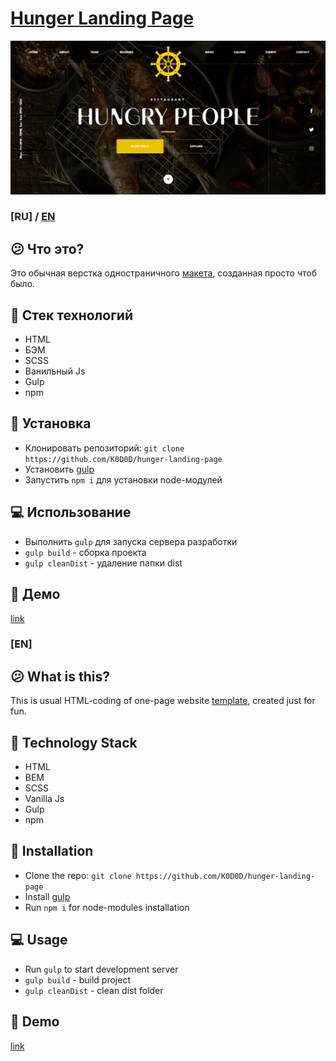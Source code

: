 # [Hunger Landing Page]()

![ScreenShot](/app/images/preview.png)

### [RU] / [EN](#en)

## 😕 Что это?

Это обычная верстка одностраничного [макета](https://www.figmacrush.com/restaurant-website-template-figma/), созданная просто чтоб было.

## 🔨 Стек технологий

- HTML
- БЭМ
- SCSS
- Ванильный Js
- Gulp
- npm

## 🚀 Установка

- Клонировать репозиторий: `git clone https://github.com/K0D0D/hunger-landing-page`
- Установить [gulp](https://gulpjs.com/docs/en/getting-started/quick-start) 
- Запустить `npm i` для установки node-модулей

## 💻 Использование

- Выполнить `gulp` для запуска сервера разработки
- `gulp build` - сборка проекта
- `gulp cleanDist` - удаление папки dist

## 👀 Демо

[link]()

### [EN]

## 😕 What is this?

This is usual HTML-coding of one-page website [template](https://www.figmacrush.com/restaurant-website-template-figma/), created just for fun.

## 🔨 Technology Stack

- HTML
- BEM
- SCSS
- Vanilla Js
- Gulp
- npm

## 🚀 Installation

- Clone the repo: `git clone https://github.com/K0D0D/hunger-landing-page`
- Install [gulp](https://gulpjs.com/docs/en/getting-started/quick-start) 
- Run `npm i` for node-modules installation

## 💻 Usage

- Run `gulp` to start development server
- `gulp build` - build project
- `gulp cleanDist` - clean dist folder

## 👀 Demo

[link]()